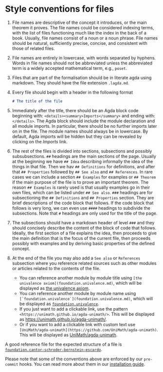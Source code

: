 # Style conventions for files

1. File names are descriptive of the concept it introduces, or the main theorem
   it proves. The file names could be considered indexing terms, with the list
   of files functioning much like the index in the back of a book. Usually, file
   names consist of a noun or a noun phrase. File names should be natural,
   sufficiently precise, concise, and consistent with those of related files.
2. File names are entirely in lowercase, with words separated by hyphens. Words
   in file names should not be abbreviated unless the abbreviated term is a
   widely accepted mathematical term, e.g., `poset`.
3. Files that are part of the formalisation should be in literate agda using
   markdown. They should have the file extension `.lagda.md`.
4. Every file should begin with a header in the following format

   ```md
   # The title of the file
   ```

5. Immediately after the title, there should be an Agda block code beginning
   with: `<details><summary>Imports</summary>` and ending with: `</details>`.
   The Agda block should include the module declaration and all module imports.
   In particular, there should be no further imports later on in the file. The
   module names should always be in lowercase. By default, Agda imports will be
   hidden but they can be revealed by clicking on the _Imports_ link.
6. The rest of the files is divided into sections, subsections and possibly
   subsubsections. `##` headings are the main sections of the page. Usually at
   the beginning we have `## Idea` describing informally the idea of the things
   in that file. Then we hav `## Definitions` for definitions, and after that
   `## Properties` followed by `## See also` and `## References`. In rare cases
   we can include a section `## Examples` for examples or `## Theorem` if the
   main purpose of the file is to prove an important theorem. The reason
   `## Examples` is rarely used is that usually examples go in their own files,
   which can be listed under `## See also`. `###` headings are for subsectioning
   the `## Definitions` and `## Properties` section. They are brief descriptions
   of the code block that follows. If the code block that follows is very long,
   we can even use `####` headings to subdivide the subsections. Note that `#`
   headings are only used for the title of the page.
7. The subsections should have a markdown header of level `###` and they should
   concisely describe the content of the block of code that follows. Ideally,
   the first section of a file explains the idea, then proceeds to give the main
   definition that is the focus of the current file, then proceeds possibly with
   examples and by deriving basic properties of the defined concept.
8. At the end of the file you may also add a `See also` or `References`
   subsection where you reference related sources such as other modules or
   articles related to the contents of the file.
   - You can reference another module by module title using
     `[the univalence axiom](foundation.univalence.md)`, which will be displayed
     as [the univalence axiom](foundation.univalence.md).
   - You can reference another module by module name using
     `` [`foundation.univalence`](foundation.univalence.md) ``, which will be
     displayed as [`foundation.univalence`](foundation.univalence.md).
   - If you just want to add a clickable link, use the pattern
     `<https://unimath.github.io/agda-unimath/>`. This will be displayed as
     <https://unimath.github.io/agda-unimath/>.
   - Or if you want to add a clickable link with custom text use
     `[UniMath/agda-unimath](https://github.com/UniMath/agda-unimath)`. This
     will be displayed as
     [UniMath/agda-unimath](https://github.com/UniMath/agda-unimath).

A good reference file for the expected structure of a file is
[`foundation.cantor-schroder-bernstein-escardo`](https://raw.githubusercontent.com/UniMath/agda-unimath/master/src/foundation/cantor-schroder-bernstein-escardo.lagda.md).

Please note that some of the conventions above are enforced by our `pre-commit`
hooks. You can read more about them in our
[installation guide](HOWTO-INSTALL.md#pre-commit-hooks).
